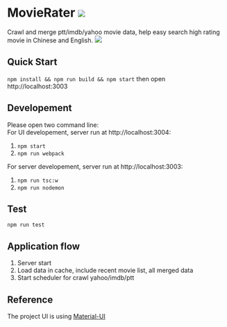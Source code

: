 # MovieRater ![](https://app.codeship.com/projects/7cdda2d0-8179-0134-0e32-4ac14629b467/status?branch=master)
Crawl and merge ptt/imdb/yahoo movie data, help easy search high rating movie in Chinese and English.
![](https://asing1001.github.io/portfolio/index/movierater.jpg)

## Quick Start 
`npm install && npm run build && npm start` then open http://localhost:3003

## Developement
Please open two command line:  
For UI developement, server run at http://localhost:3004:
1. `npm start`
2. `npm run webpack`

For server developement, server run at http://localhost:3003:
1. `npm run tsc:w`
2. `npm run nodemon`

## Test
`npm run test`

## Application flow
1. Server start
2. Load data in cache, include recent movie list, all merged data
3. Start scheduler for crawl yahoo/imdb/ptt

## Reference
The project UI is using [Material-UI](https://github.com/callemall/material-ui)
